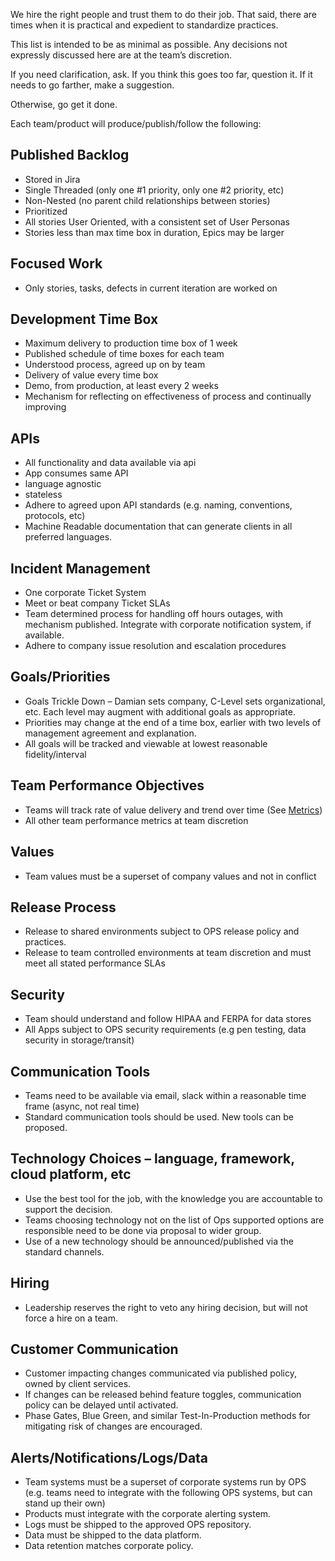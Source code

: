 
We hire the right people and trust them to do their job.   That said, there are times when it is practical and expedient to standardize practices.

This list is intended to be as minimal as possible.  Any decisions not expressly discussed here are at the team’s discretion.

If you need clarification, ask.  If you think this goes too far, question it. If it needs to go farther, make a suggestion.

Otherwise, go get it done.

Each team/product will produce/publish/follow the following:


## Published Backlog
- Stored in Jira
- Single Threaded (only one #1 priority, only one #2 priority, etc)
- Non-Nested (no parent child relationships between stories)
- Prioritized
- All stories User Oriented, with a consistent set of User Personas
- Stories less than max time box in duration, Epics may be larger

## Focused Work
- Only stories, tasks, defects in current iteration are worked on


## Development Time Box
- Maximum delivery to production time box of 1 week
- Published schedule of time boxes for each team
- Understood process, agreed up on by team
- Delivery of value every time box
- Demo, from production, at least every 2 weeks
- Mechanism for reflecting on effectiveness of process and continually improving


## APIs
- All functionality and data available via api
- App consumes same API
- language agnostic
- stateless
- Adhere to agreed upon API standards (e.g. naming, conventions, protocols, etc)
- Machine Readable documentation that can generate clients in all preferred languages.


## Incident Management
- One corporate Ticket System
- Meet or beat company Ticket SLAs
- Team determined process for handling off hours outages, with mechanism published.  Integrate with corporate notification system, if available.
- Adhere to company issue resolution and escalation procedures


## Goals/Priorities
- Goals Trickle Down – Damian sets company, C-Level sets organizational, etc.  Each level may augment with additional goals as appropriate.
- Priorities may change at the end of a time box, earlier with two levels of management agreement and explanation.
- All goals will be tracked and viewable at lowest reasonable fidelity/interval


## Team Performance Objectives
- Teams will track rate of value delivery and trend over time (See [Metrics](https://github.com/StrongMind/culture/blob/master/metrics.md))
- All other team performance metrics at team discretion


## Values
- Team values must be a superset of company values and not in conflict


## Release Process
- Release to shared environments subject to OPS release policy and practices.
- Release to team controlled environments at team discretion and must meet all stated performance SLAs


## Security
- Team should understand and follow HIPAA and FERPA for data stores
- All Apps subject to OPS security requirements (e.g pen testing, data security in storage/transit)


## Communication Tools
- Teams need to be available via email, slack within a reasonable time frame (async, not real time)
- Standard communication tools should be used.  New tools can be proposed.


## Technology Choices – language, framework, cloud platform, etc
- Use the best tool for the job, with the knowledge you are accountable to support the decision.
- Teams choosing technology not on the list of Ops supported options are responsible need to be done via proposal to wider group.
- Use of a new technology should be announced/published via the standard channels.


## Hiring
- Leadership reserves the right to veto any hiring decision, but will not force a hire on a team.


## Customer Communication
- Customer impacting changes communicated via published policy, owned by client services.
- If changes can be released behind feature toggles, communication policy can be delayed until activated.
- Phase Gates, Blue Green, and similar Test-In-Production methods for mitigating risk of changes are encouraged.


## Alerts/Notifications/Logs/Data
- Team systems must be a superset of corporate systems run by OPS (e.g. teams need to integrate with the following OPS systems, but can stand up their own)
- Products must integrate with the corporate alerting system.
- Logs must be shipped to the approved OPS repository.
- Data must be shipped to the data platform.
- Data retention matches corporate policy.
